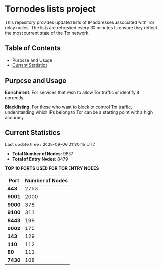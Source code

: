 # Tornodes lists project

This repository provides updated lists of IP addresses associated with Tor relay nodes. The lists are refreshed every 30 minutes to ensure they reflect the most current state of the Tor network.

## Table of Contents

- [Purpose and Usage](#purpose-and-usage)
- [Current Statistics](#current-statistics)


## Purpose and Usage

**Enrichment**: For services that wish to allow Tor traffic or identify it correctly.

**Blacklisting**: For those who want to block or control Tor traffic, understanding which IPs belong to Tor can be a starting point with a high accuracy.

## Current Statistics

Last update time : 2025-09-06 21:30:15 UTC

- **Total Number of Nodes**: 9867
- **Total of Entry Nodes**: 8479

**TOP 10 PORTS USED FOR TOR ENTRY NODES**

| **Port** | **Number of Nodes** |
|------|-----------------|
| **443**   | 2753  |
| **9001**   | 2000  |
| **9000**   | 378  |
| **9100**   | 311  |
| **8443**   | 199  |
| **9002**   | 175  |
| **143**   | 129  |
| **110**   | 112  |
| **80**   | 111  |
| **7430**   | 108  |

